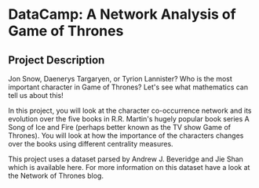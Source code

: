# DataCamp: A Network Analysis of Game of Thrones

## Project Description
Jon Snow, Daenerys Targaryen, or Tyrion Lannister? Who is the most important character in Game of Thrones? Let's see what mathematics can tell us about this!

In this project, you will look at the character co-occurrence network and its evolution over the five books in R.R. Martin's hugely popular book series A Song of Ice and Fire (perhaps better known as the TV show Game of Thrones). You will look at how the importance of the characters changes over the books using different centrality measures.

This project uses a dataset parsed by Andrew J. Beveridge and Jie Shan which is available here. For more information on this dataset have a look at the Network of Thrones blog.
